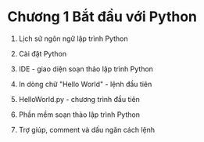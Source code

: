 # Chương 1 Bắt đầu với Python

1.  Lịch sử ngôn ngữ lập trình Python
    
2.  Cài đặt Python
    
3.  IDE - giao diện soạn thảo lập trình Python
    
4.  In dòng chữ "Hello World" - lệnh đầu tiên
    
5.  HelloWorld.py - chương trình đầu tiên
    
6.  Phần mềm soạn thảo lập trình Python
    
7.  Trợ giúp, comment và dấu ngăn cách lệnh
